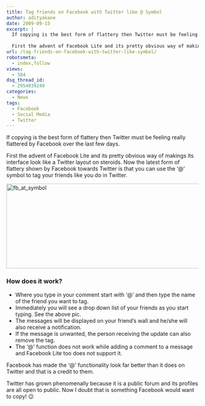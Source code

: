 ```yaml
---
title: Tag friends on Facebook with Twitter like @ Symbol
author: adityakane
date: 2009-09-15
excerpt: |
  If copying is the best form of flattery then Twitter must be feeling really flattered by Facebook over the last few days.
  
  First the advent of Facebook Lite and its pretty obvious way of makings its interface look like a Twitter layout on steroids. Now the latest form of flattery shown by Facebook towards Twitter is that you can use the '@' symbol to tag your friends like you do in Twitter.
url: /tag-friends-on-facebook-with-twitter-like-symbol/
robotsmeta:
  - index,follow
views:
  - 584
dsq_thread_id:
  - 2954939249
categories:
  - News
tags:
  - Facebook
  - Social Media
  - Twitter
---
```

If copying is the best form of flattery then Twitter must be feeling really flattered by Facebook over the last few days.

First the advent of Facebook Lite and its pretty obvious way of makings its interface look like a Twitter layout on steroids. Now the latest form of flattery shown by Facebook towards Twitter is that you can use the &#8216;@&#8217; symbol to tag your friends like you do in Twitter.

<img class="alignnone size-full wp-image-14369" src="http://cdn.devilsworkshop.org/files/2009/09/fb_at_symbol.PNG" alt="fb_at_symbol" width="600" height="222" />

### How does it work?

  * Where you type in your comment start with &#8216;@&#8217; and then type the name of the friend you want to tag.
  * Immediately you will see a drop down list of your friends as you start typing. See the above pic.
  * The messages will be displayed on your friend&#8217;s wall and he/she will also receive a notification.
  * If the message is unwanted, the person receiving the update can also remove the tag.
  * The &#8216;@&#8217; function does not work while adding a comment to a message and Facebook Lite too does not support it.

Facebook has made the &#8216;@&#8217; functionality look far better than it does on Twitter and that is a credit to them.

Twitter has grown phenomenally because it is a public forum and its profiles are all open to public. Now I doubt that is something Facebook would want to copy! 😉
